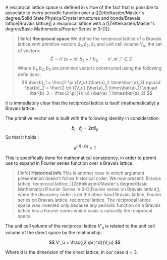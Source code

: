A reciprocal lattice space is defined in virtue of the fact that is possible to associate to every periodic function over a [[Zettelkasten/Master's degree/Solid State Physics/Crystal structures and bonds/Bravais lattice|Bravais lattice]] a reciprocal lattice with a [[Zettelkasten/Master's degree/Basic Mathematics/Fourier Series in 3-D]]:

>[!iinfo] **Reciprocal space**
We define the reciprocal lattice of a Bravais lattice with primitive vectors $\bar{a}_1,\bar{a}_2,\bar{a}_3$ and unit cell volume $V_u$, the set of vectors: 
$$\bar{G} = n'\ \bar{b}_1+m'\ \bar{b}_2+l'\ \bar{b}_3 \qquad n',m',l' \in \mathbb{Z}$$
Where $\bar{b}_1,\bar{b}_2,\bar{b}_3$ are primitive vectors constructed using the following definitions: 
$$ \bar{b}_1 = \frac{2 \pi }{V_u} (\bar{a}_2 \times\bar{a}_3) \qquad \bar{b}_2 = \frac{2 \pi }{V_u} (\bar{a}_3 \times\bar{a}_1) \qquad \bar{b}_3 = \frac{2 \pi }{V_u} (\bar{a}_1 \times\bar{a}_2) $$


It is immediately clear that the reciprocal lattice is itself (mathematically) a Bravais lattice. 

The primitive vector set is built with the following identity in consideration: 

$$\bar{b}_i \cdot \bar{a}_j= 2 \pi \delta_{ij}$$So that it holds :

$$e^{i(\bar{R}\cdot\bar{G})} = 1$$

This is specifically done for mathematical consistency, in order to permit use to expand in Fourier series function over a Bravais lattice.

>[!info] **Historical info**
>This is another case in which argument presentation doesn't follow historical order. 
>We now present: Bravais lattice, reciprocal lattice, [[Zettelkasten/Master's degree/Basic Mathematics/Fourier Series in 3-D|Fourier series on Bravais lattice]], when the discovery order is on the other hand Bravais lattice, Fourier series on Bravais lattice, reciprocal lattice. 
>The reciprocal lattice space was invented only because any periodic function on a Bravais lattice has a Fourier series which basis is naturally the reciprocal space. 

The unit cell volume of the reciprocal lattice $V'_u$ is related to the unit cell volume of the direct space by the relationship: 

$$ V'_u = \frac{(2 \pi )^d}{V_u} $$

Where $d$ is the dimension of the direct lattice, in our case $d=3$.
